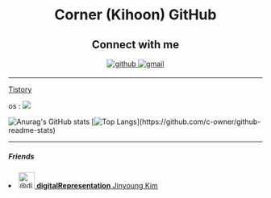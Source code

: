 <div align="center">
  
# Corner (Kihoon) GitHub
  

<!-- ## Hi there, 👋 Full Stack Hoon Here -->
<!-- 
<img width="832" alt="image" src="https://user-images.githubusercontent.com/68332735/208432291-1f5963a8-c899-4cea-9685-448f655ef7e0.png">
 -->
 
  
  
## Connect with me

<div>
  <a href="https://github.com/c-owner" target="_blank">
  <img src=https://img.shields.io/badge/github-%2324292e.svg?&style=for-the-badge&logo=github&logoColor=white alt=github style="margin-bottom: 5px;" />
  </a>
  <a href = "mailto:corner3499@gmail.com?subject = Feedback&body = Message">
  <img src=https://img.shields.io/badge/gmail-%23EE4831.svg?&style=for-the-badge&logo=gmail&logoColor=white alt=gmail style="margin-bottom: 5px;" />
  </a>
</div>
  
</div>

--- 


<!--  ### [Corner Info](https://corner-dev.com) - My Info Site -->
  >
<!--   > [Corner Profile 보러가기](https://corner-dev.com/#about) -->

<!--
  ## 티스토리

>   👉 저의 개발 관련적인 글을 올리며 운영하고 있습니다! [🌱Corner's Tistory Blog](https://iu-corner.tistory.com)
-->

<!-- ##### 🏃‍♂️ project progress -->
<!-- side Project - [캠핑24 App 📱] -->
<!-- (https://front-campfire-web.vercel.app/) -->

<!-- [오늘은, 웹 팀프로젝트](https://github.com/c-owner/oneuleun_web) - Backend, DevOps 담당 -->

<!-- #### <img src="https://user-images.githubusercontent.com/68332735/173863464-7c5e0d06-e797-4506-8b9f-77bb7d5a5acb.png" width="30px" height="30px" alt="achievements" style="display: inline-block;" /> achievements done
[Vue/Nuxt로 Youtube Video Player 개발하기](https://github.com/c-owner/youtube-video-player)
 -->
<!-- [Vue/Nuxt로 HLS 영상처리 작업 개발, 개인 공부전용](https://github.com/c-owner/hls-player) -->

<!-- [전략적 팀 전투 TFT_web, ](https://front-toche-web.vercel.app/) [#2](http://github.com/c-owner/front_toche_web) -->


<!-- #### 🏃‍♂️ achievements progress -->
<!-- ### <a style="font-weight:600; color:#666666;" href="https://c-flashone.web.app/" target="blank">[FlashONE FireHosting]</a> -->


<!-- --- -->

<!-- 임시주석
## **🖥Frontend**



<img src="https://img.shields.io/badge/HTML5-black?style=flat&logo=HTML5&logoColor=E34f26"/> <img src="https://img.shields.io/badge/CSS3-black?style=flat&logo=CSS3&logoColor=1572b6"/> <img src="https://img.shields.io/badge/JavaScript-black?style=flat&logo=JavaScript&logoColor=f7df1e"/> 

<img src="https://img.shields.io/badge/Vue.js-3DDC84?style=flat-square&logo=Vue.js&logoColor=white"/> <img src="https://img.shields.io/badge/NuxtJS-green?style=flat&logo=Nuxt.js&logoColor=000000"/> <img src="https://img.shields.io/badge/React-61DAFB?style=square&logo=React&logoColor=white"/>

scss + 
 <img src="https://img.shields.io/badge/Ionic-white?style=flat&logo=Ionic&logoColor=3880FF"/><img src="https://img.shields.io/badge/Ant Design-white?style=flat&logo=Ant Design&logoColor=0170fe"/><img src="https://seeklogo.com/images/E/element-ui-logo-A640D7E503-seeklogo.com.png" width="45" />element.eleme.io / tailwind /
 
-->
<!-- 임시주석
## **🧑🏻‍💻Backend**
-->

<!-- NO
<img src="https://img.shields.io/badge/Go-white?style=flat&logo=Go&logoColor=blue" width="80"/>  
-->
<!-- 임시주석
<img src="https://img.shields.io/badge/Node-Express-green?style=flat&logo=Express&logoColor=000000"/>  <img src="https://img.shields.io/badge/Node.js-339933?style=flat-square&logo=node.js&logoColor=white"/> <img src="https://img.shields.io/badge/Java-white?style=flat&logo=Java&logoColor=007396"/><img src="https://img.shields.io/badge/Spring-black?style=flat&logo=Spring&logoColor=6db33f"/> <img src="https://img.shields.io/badge/RDBMS-MySQL-4479a1?style=flat&logo=MySQL&logoColor=4479a1"/> <img src="https://img.shields.io/badge/RDBMS-Oracle-f80000?style=flat&logo=Oracle&logoColor=f80000"/> <img src="https://img.shields.io/badge/RDBMS-SQLite3-003b57?style=flat&logo=MySQL&logoColor=003b57"/> <img src="https://img.shields.io/badge/Sequelize-52B0E7?style=for-the-badge&logo=Sequelize&logoColor=white"/>  <img src="https://img.shields.io/badge/CentOS-white?style=flat&logo=CentOS&logoColor=262577"/> <img src="https://img.shields.io/badge/Linux-Ubuntu-e95420?style=flat&logo=Ubuntu&logoColor=e95420"/>



 <img src="https://img.shields.io/badge/Bitbucket-black?style=flat&logo=Bitbucket&logoColor=0052cc"/> <img src="https://img.shields.io/badge/Git-black?style=flat&logo=Git&logoColor=f05032"/> 
-->
<!-- --- -->

<!--  ## **Social** -->

  
<!-- 임시주석
  Click Badge [![](https://img.shields.io/badge/GitHub-100000?style=for-the-badge&logo=github&logoColor=white)](https://github.com/c-owner)  [![MyInstagram](https://img.shields.io/badge/Instagram-E4405F?style=for-the-badge&logo=instagram&logoColor=white)](https://instagram.com/kingrlgns/) 뱃지 누르면 이동
-->
  

<!--  👇 click! web-blog -->

[Tistory](https://iu-corner.tistory.com) 

<!--  [Corner's Velog 개발일지🌱](https://velog.io/@corner3499) -->

<!--  [corner-dev.com](https://corner-dev.com) - My Info Site -->



  os : <img src="https://img.shields.io/badge/mac%20os-000000?style=for-the-badge&logo=apple&logoColor=white" />

![Anurag's GitHub stats](https://github-readme-stats.vercel.app/api?username=c-owner&show_icons=true&theme=tokyonight)
[![Top Langs](https://github-readme-stats.vercel.app/api/top-langs/?username=c-owner&layout=compact&langs_count=10&exclude_repo=eventMoa,Algorithm,Project&hide=HTML,CSS,SCSS,Shell,Less,TSQL,PLSQL,XSLT,Ruby,)](https://github.com/c-owner/github-readme-stats)

---

##### Friends

<a href="https://github.com/digitalRepresentation" target="_blank" rel="noopener">
 <li class="mb-2 d-flex" data-test-selector="grid-mode-element">
      <a href="https://github.com/digitalRepresentation" class="mr-2" data-hovercard-type="user" data-hovercard-url="/users/digitalRepresentation/hovercard" data-octo-click="hovercard-link-click" data-octo-dimensions="link_type:self">
        <img src="https://avatars.githubusercontent.com/u/50911502?s=64&amp;v=4" alt="@digitalRepresentation" size="32" height="32" width="32" data-view-component="true" class="avatar circle">
      </a>
      <span data-view-component="true" class="flex-self-center min-width-0 css-truncate css-truncate-overflow width-fit flex-auto">
        <a href="https://github.com/digitalRepresentation" class="Link--primary no-underline flex-self-center">
          <strong>digitalRepresentation</strong>
          <span class="color-fg-muted">Jinyoung Kim</span>
        </a>
</span>    </li>
</a>
<!-- 

  Recent Learning Projects Web. 
  [🌐Corner Mall : Connect Link](https://corner-mall-client.vercel.app/)

  -->

  <!--

    `<img src="https://img.shields.io/badge/라벨?style=flat-square&logo=node.js&logoColor=white"/>`

  라벨은 보통 뱃지에 보여질 `이름-색상코드` 형식

  이후 쿼리스트링 형식으로 ?style=flat-square (거의 고정) &logo와 &logoColor는 

  [simpleicons.org](https://simpleicons.org)에서 확인한다.

  

  https://img.shields.io/badge/Node.js-339933<MESSAGE>-<COLOR> 

  -->

  <!--
  **
/c-owner** is a ✨ _special_ ✨ repository because its `README.md` (this file) appears on your GitHub profile.

  Here are some ideas to get you started:

  - 🔭 I’m currently working on ...
  - 🌱 I’m currently learning ...
  - 👯 I’m looking to collaborate on ...
  - 🤔 I’m looking for help with ...
  - 💬 Ask me about ...
  - 📫 How to reach me: ...
  - 😄 Pronouns: ...
  - ⚡ Fun fact: ...
    -->
